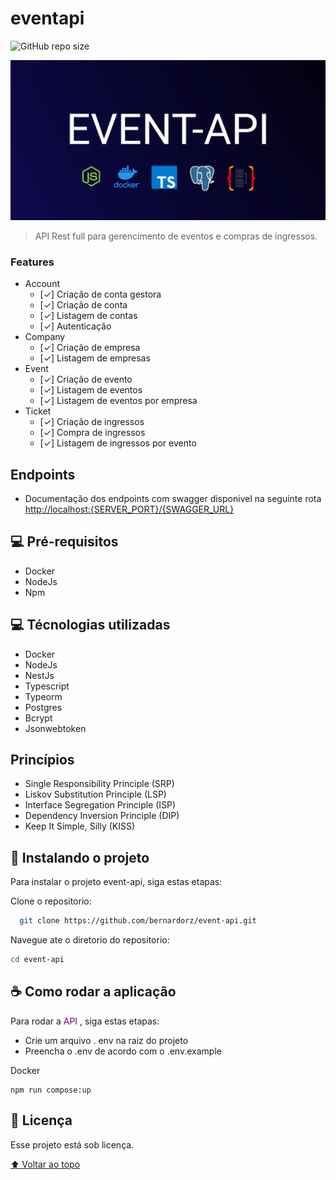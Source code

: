 # eventapi

<!---Esses são exemplos. Veja https://shields.io para outras pessoas ou para personalizar este conjunto de escudos. Você pode querer incluir dependências, status do projeto e informações de licença aqui--->

![GitHub repo size](https://img.shields.io/github/repo-size/iuricode/README-template?style=for-the-badge)

<img src="api-image.png" alt="image">

> API Rest full para gerencimento de eventos e compras de ingressos.


### Features
  * Account
    - [✓] Criação de conta gestora
    - [✓] Criação de conta
    - [✓] Listagem de contas
    - [✓] Autenticação
  * Company
    - [✓] Criação de empresa
    - [✓] Listagem de empresas
  * Event
    - [✓] Criação de evento
    - [✓] Listagem de eventos
    - [✓] Listagem de eventos por empresa
  * Ticket
    - [✓] Criação de ingressos
    - [✓] Compra de ingressos
    - [✓] Listagem de ingressos por evento


## Endpoints
 * Documentação dos endpoints com swagger disponivel na seguinte rota <http://localhost:{SERVER_PORT}/{SWAGGER_URL}>
## 💻 Pré-requisitos

* Docker
* NodeJs
* Npm


## 💻 Técnologias utilizadas

* Docker
* NodeJs
* NestJs
* Typescript
* Typeorm
* Postgres
* Bcrypt
* Jsonwebtoken
## Princípios
* Single Responsibility Principle (SRP)
* Liskov Substitution Principle (LSP)
* Interface Segregation Principle (ISP)
* Dependency Inversion Principle (DIP)
* Keep It Simple, Silly (KISS)



## 🚀 Instalando o projeto

Para instalar o projeto event-api, siga estas etapas:

Clone o repositorio:
```bash
  git clone https://github.com/bernardorz/event-api.git
```

Navegue ate o diretorio do repositorio:
```bash
cd event-api
```

## ☕ Como rodar a aplicação

Para rodar a <span style="color:purple"> API </span>, siga estas etapas:


* Crie um arquivo . env na raiz do projeto
* Preencha o .env de acordo com o .env.example



Docker
```
npm run compose:up
``` 

## 📝 Licença

Esse projeto está sob licença.

[⬆ Voltar ao topo](#eventapi)<br>
